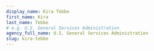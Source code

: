```yaml
---
display_name: Kira Tebbe
first_name: Kira
last_name: Tebbe
# e.g. U.S. General Services Administration
agency_full_name: U.S. General Services Administration
slug: kira-tebbe
---
```


